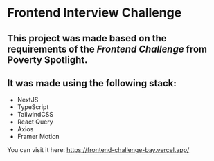 # Frontend Interview Challenge

## This project was made based on the requirements of the ___Frontend Challenge___ from Poverty Spotlight.

## It was made using the following stack:
  - NextJS
  - TypeScript
  - TailwindCSS
  - React Query
  - Axios
  - Framer Motion


You can visit it here: https://frontend-challenge-bay.vercel.app/